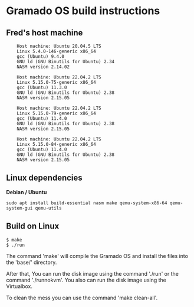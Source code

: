 # Gramado OS build instructions

## Fred's host machine

```
    Host machine: Ubuntu 20.04.5 LTS
    Linux 5.4.0-146-generic x86_64
    gcc (Ubuntu) 9.4.0 
    GNU ld (GNU Binutils for Ubuntu) 2.34
    NASM version 2.14.02
```
```
    Host machine: Ubuntu 22.04.2 LTS
    Linux 5.15.0-75-generic x86_64
    gcc (Ubuntu) 11.3.0 
    GNU ld (GNU Binutils for Ubuntu) 2.38
    NASM version 2.15.05
```
```
    Host machine: Ubuntu 22.04.2 LTS
    Linux 5.15.0-79-generic x86_64
    gcc (Ubuntu) 11.4.0 
    GNU ld (GNU Binutils for Ubuntu) 2.38
    NASM version 2.15.05
```
```
    Host machine: Ubuntu 22.04.2 LTS
    Linux 5.15.0-84-generic x86_64
    gcc (Ubuntu) 11.4.0 
    GNU ld (GNU Binutils for Ubuntu) 2.38
    NASM version 2.15.05
```


## Linux dependencies

**Debian / Ubuntu**
```console
sudo apt install build-essential nasm make qemu-system-x86-64 qemu-system-gui qemu-utils 
```

## Build on Linux

```console
$ make
$ ./run
```

The command 'make' will compile the Gramado OS and install the files 
into the 'base/' directory. 

After that, You can run the disk image using the command './run' or 
the command './runnokvm'. 
You also can run the disk image using the Virtualbox.

To clean the mess you can use the command 'make clean-all'.

